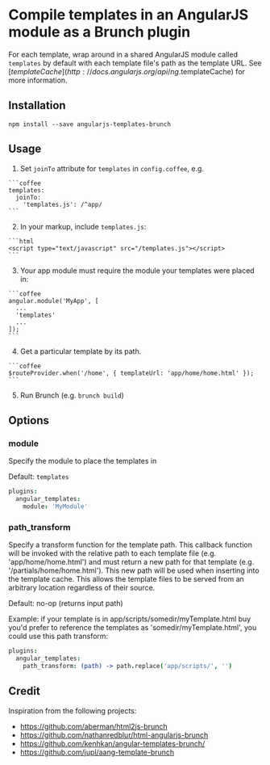 # Compile templates in an AngularJS module as a Brunch plugin

For each template, wrap around in a shared AngularJS module called
`templates` by default with each template file's path as the template URL.
See [$templateCache](http://docs.angularjs.org/api/ng.$templateCache) for more
information.


## Installation

`npm install --save angularjs-templates-brunch`


## Usage

  1. Set `joinTo` attribute for `templates` in `config.coffee`, e.g.

	```coffee
	templates:
	  joinTo:
		'templates.js': /^app/
	```

  2. In your markup, include `templates.js`:

	```html
	<script type="text/javascript" src="/templates.js"></script>
	```

  3. Your app module must require the module your templates were placed in:

	```coffee
	angular.module('MyApp', [
	  ...
	  'templates'
	  ...
	]);
	```

  4. Get a particular template by its path.

	```coffee
	$routeProvider.when('/home', { templateUrl: 'app/home/home.html' });
	```

  5. Run Brunch (e.g. `brunch build`)


## Options

### module

Specify the module to place the templates in

Default: `templates`

```coffee
plugins:
  angular_templates:
    module: 'MyModule'
```

### path_transform 

Specify a transform function for the template path. This callback function will
be invoked with the relative path to each template file (e.g.
'app/home/home.html') and must return a new path for that template (e.g.
'/partials/home/home.html'). This new path will be used when inserting into the
template cache. This allows the template files to be served from an arbitrary
location regardless of their source.

Default: no-op (returns input path)

Example: if your template is in app/scripts/somedir/myTemplate.html buy you'd
prefer to reference the templates as 'somedir/myTemplate.html', you could use
this path transform:

```coffee
plugins:
  angular_templates:
    path_transform: (path) -> path.replace('app/scripts/', '')
```

## Credit

Inspiration from the following projects:

- https://github.com/aberman/html2js-brunch
- https://github.com/nathanredblur/html-angularjs-brunch
- https://github.com/kenhkan/angular-templates-brunch/
- https://github.com/jupl/aang-template-brunch

